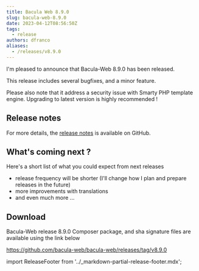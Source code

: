 ```yaml
---
title: Bacula Web 8.9.0
slug: bacula-web-8.9.0
date: 2023-04-12T08:56:50Z
tags:
  - release
authors: dfranco
aliases:
  - /releases/v8.9.0
---
```


I'm pleased to announce that Bacula-Web 8.9.0 has been released.

<!-- truncate -->

This release includes several bugfixes, and a minor feature.  

Please also note that it address a security issue with Smarty PHP template engine. Upgrading to latest version is highly recommended !

## Release notes

For more details, the [release notes](https://github.com/bacula-web/bacula-web/releases/tag/v8.9.0) is available on GitHub.

## What's coming next ?

Here's a short list of what you could expect from next releases

- release frequency will be shorter (I'll change how I plan and prepare releases in the future)
- more improvements with translations
- and even much more ...

## Download

Bacula-Web release 8.9.0 Composer package, and sha signature files are available using the link below

https://github.com/bacula-web/bacula-web/releases/tag/v8.9.0

import ReleaseFooter from '../_markdown-partial-release-footer.mdx';

<ReleaseFooter />
